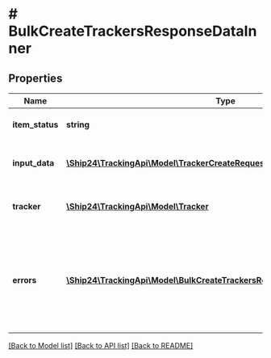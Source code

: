 # # BulkCreateTrackersResponseDataInner

## Properties

Name | Type | Description | Notes
------------ | ------------- | ------------- | -------------
**item_status** | **string** | Status of the tracker creation. |
**input_data** | [**\Ship24\TrackingApi\Model\TrackerCreateRequest**](TrackerCreateRequest.md) | Payload used to create the tracker. |
**tracker** | [**\Ship24\TrackingApi\Model\Tracker**](Tracker.md) | Tracker object. Null if &#x60;status&#x60; is &#x60;error&#x60;. | [optional]
**errors** | [**\Ship24\TrackingApi\Model\BulkCreateTrackersResponseDataInnerErrorsInner[]**](BulkCreateTrackersResponseDataInnerErrorsInner.md) | [Error details](https://docs.ship24.com/errors#error-response-format) about a single tracker creation. Null if &#x60;itemStatus&#x60; is not &#x60;error&#x60;. | [optional]

[[Back to Model list]](../../README.md#models) [[Back to API list]](../../README.md#endpoints) [[Back to README]](../../README.md)
